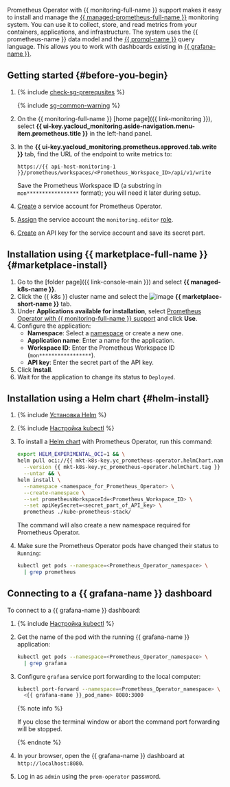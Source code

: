 Prometheus Operator with {{ monitoring-full-name }} support makes it easy to install and manage the [{{ managed-prometheus-full-name }}](../../monitoring/operations/prometheus/index.md) monitoring system. You can use it to collect, store, and read metrics from your containers, applications, and infrastructure. The system uses the {{ prometheus-name }} data model and the [{{ promql-name }}](https://prometheus.io/docs/prometheus/latest/querying/basics/) query language. This allows you to work with dashboards existing in [{{ grafana-name }}](https://grafana.com/grafana/).

## Getting started {#before-you-begin}

1. {% include [check-sg-prerequsites](./security-groups/check-sg-prerequsites-lvl3.md) %}

   {% include [sg-common-warning](./security-groups/sg-common-warning.md) %}

1. On the {{ monitoring-full-name }} [home page]({{ link-monitoring }}), select **{{ ui-key.yacloud_monitoring.aside-navigation.menu-item.prometheus.title }}** in the left-hand panel.
1. In the **{{ ui-key.yacloud_monitoring.prometheus.approved.tab.write }}** tab, find the URL of the endpoint to write metrics to:

   ```text
   https://{{ api-host-monitoring-1 }}/prometheus/workspaces/<Prometheus_Workspace_ID>/api/v1/write
   ```

   Save the Prometheus Workspace ID (a substring in `mon*****************` format); you will need it later during setup.

1. [Create](../../iam/operations/sa/create.md) a service account for Prometheus Operator.
1. [Assign](../../iam/operations/sa/assign-role-for-sa.md) the service account the `monitoring.editor` [role](../../monitoring/security/index.md#monitoring-editor).
1. [Create](../../iam/operations/api-key/create.md) an API key for the service account and save its secret part.

## Installation using {{ marketplace-full-name }} {#marketplace-install}

1. Go to the [folder page]({{ link-console-main }}) and select **{{ managed-k8s-name }}**.
1. Click the {{ k8s }} cluster name and select the ![image](../../_assets/marketplace.svg) **{{ marketplace-short-name }}** tab.
1. Under **Applications available for installation**, select [Prometheus Operator with {{ monitoring-full-name }} support](/marketplace/products/yc/prometheus-operator) and click **Use**.
1. Configure the application:
   * **Namespace**: Select a [namespace](../../managed-kubernetes/concepts/index.md#namespace) or create a new one.
   * **Application name**: Enter a name for the application.
   * **Workspace ID**: Enter the Prometheus Workspace ID (`mon*****************`).
   * **API key**: Enter the secret part of the API key.
1. Click **Install**.
1. Wait for the application to change its status to `Deployed`.

## Installation using a Helm chart {#helm-install}

1. {% include [Установка Helm](../managed-kubernetes/helm-install.md) %}
1. {% include [Настройка kubectl](../managed-kubernetes/kubectl-install.md) %}
1. To install a [Helm chart](https://helm.sh/docs/topics/charts/) with Prometheus Operator, run this command:

   ```bash
   export HELM_EXPERIMENTAL_OCI=1 && \
   helm pull oci://{{ mkt-k8s-key.yc_prometheus-operator.helmChart.name }} \
     --version {{ mkt-k8s-key.yc_prometheus-operator.helmChart.tag }} \
     --untar && \
   helm install \
     --namespace <namespace_for_Prometheus_Operator> \
     --create-namespace \
     --set prometheusWorkspaceId=<Prometheus_Workspace_ID> \
     --set apiKeySecret=<secret_part_of_API_key> \
     prometheus ./kube-prometheus-stack/
   ```

   The command will also create a new namespace required for Prometheus Operator.

1. Make sure the Prometheus Operator pods have changed their status to `Running`:

   ```bash
   kubectl get pods --namespace=<Prometheus_Operator_namespace> \
     | grep prometheus
   ```

## Connecting to a {{ grafana-name }} dashboard

To connect to a {{ grafana-name }} dashboard:

1. {% include [Настройка kubectl](../managed-kubernetes/kubectl-install.md) %}
1. Get the name of the pod with the running {{ grafana-name }} application:

   ```bash
   kubectl get pods --namespace=<Prometheus_Operator_namespace> \
     | grep grafana
   ```

1. Configure `grafana` service port forwarding to the local computer:

   ```bash
   kubectl port-forward --namespace=<Prometheus_Operator_namespace> \
     <{{ grafana-name }}_pod_name> 8080:3000
   ```

   {% note info %}

   If you close the terminal window or abort the command port forwarding will be stopped.

   {% endnote %}

1. In your browser, open the {{ grafana-name }} dashboard at `http://localhost:8080`.
1. Log in as `admin` using the `prom-operator` password.